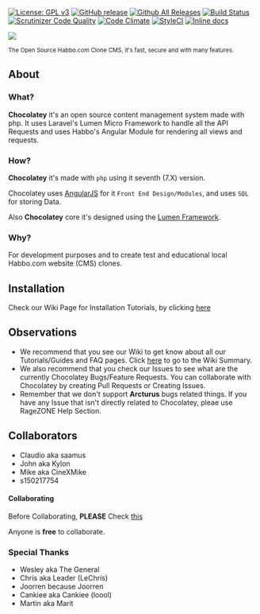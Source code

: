 [![License: GPL v3](https://img.shields.io/badge/License-GPL%20v3-blue.svg)](http://www.gnu.org/licenses/gpl-3.0) [![GitHub release](https://img.shields.io/github/release/sant0ro/chocolatey.svg)]() [![Github All Releases](https://img.shields.io/github/downloads/sant0ro/chocolatey/total.svg)]() [![Build Status](https://scrutinizer-ci.com/g/sant0ro/chocolatey/badges/build.png?b=development)](https://scrutinizer-ci.com/g/sant0ro/chocolatey/build-status/development) [![Scrutinizer Code Quality](https://scrutinizer-ci.com/g/sant0ro/chocolatey/badges/quality-score.png?b=development)](https://scrutinizer-ci.com/g/sant0ro/chocolatey/?branch=development) [![Code Climate](https://codeclimate.com/github/sant0ro/chocolatey/badges/gpa.svg)](https://codeclimate.com/github/sant0ro/chocolatey) [![StyleCI](https://styleci.io/repos/79750909/shield?branch=development&style=flat)](https://styleci.io/repos/79750909) [![Inline docs](http://inch-ci.org/github/sant0ro/chocolatey.svg?branch=development)](http://inch-ci.org/github/sant0ro/chocolatey)

<sub><sub><sub>![](http://www.habbcrazy.net/resources/fonts/116/chocolatey.gif)</sub></sub></sub>

<sup>The Open Source Habbo.com Clone CMS, it's fast, secure and with many features.</sup>

About
--------------------------------

### What?

**Chocolatey** it's an open source content management system made with php. It uses Laravel's Lumen Micro Framework to handle all the API Requests and uses Habbo's Angular Module for rendering all views and requests.

### How?

**Chocolatey** it's made with `php` using it seventh (7.X) version. 

Chocolatey uses [AngularJS](https://angular.io/) for it `Front End Design/Modules`, and uses `SQL` for storing Data. 

Also **Chocolatey** core it's designed using the [Lumen Framework](https://lumen.laravel.com/).

### Why?

For development purposes and to create test and educational local Habbo.com website (CMS) clones.

Installation
--------------------------------

Check our Wiki Page for Installation Tutorials, by clicking [here](https://github.com/sant0ro/chocolatey/wiki/Installing-Chocolatey)

Observations
--------------------------------

* We recommend that you see our Wiki to get know about all our Tutorials/Guides and FAQ pages. Click [here](https://github.com/sant0ro/chocolatey/wiki) to go to the Wiki Summary.
* We also recommend that you check our Issues to see what are the currently Chocolatey Bugs/Feature Requests. You can collaborate with Chocolatey by creating Pull Requests or Creating Issues.
* Remember that we don't support **Arcturus** bugs related things. If you have any Issue that isn't directly related to Chocolatey, pleae use RageZONE Help Section.

Collaborators
--------------------------------

* Claudio aka saamus
* John aka Kylon
* Mike aka CineXMike
* s150217754

#### Collaborating

Before Collaborating, **PLEASE** Check [this](https://github.com/sant0ro/chocolatey/wiki/Before-Collaborating)

Anyone is **free** to collaborate.

### Special Thanks
* Wesley aka The General
* Chris aka Leader (LeChris)
* Joorren because Joorren
* Cankiee aka Cankiee (loool)
* Martin aka Marit
